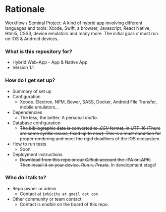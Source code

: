 # Rationale #

Workflow / Seminal Project: A kind of hybrid app involving different languages and tools: Xcode, Swift, a browser, Javascript, React Native, Html5, CSS3, device emulators and many more. The initial goal: *it* must run on IOS & Android devices.

### What is this repository for? ###

* Hybrid Web-App - App & Native App
* Version 1.1


### How do I get set up? ###

* Summary of set up
* Configuration
     - Xcode. Electron, NPM, Bower, SASS, Docker, Android File Transfer, mobile emulators...
* Dependencies
     - The less, the better. A personal _motto_.
* Database configuration
     - ~~The bibliographic data is converted to _.CSV_ format, in UTF-16 (There are some cyrillic issues, fixed up to now). This is a must condition for proper rendering and meet the rigid deadlines of the IOS ecosystem~~.
* How to run tests
     - Soon 
* Deployment instructions
     - ~~Download from this repo or our _Github_ account the .IPA or .APK. Then install it on your device. Run it. _Presto_.~~ In development stage!


### Who do I talk to? ###

* Repo owner or admin
     - Contact at `imhicihu at gmail dot com`
* Other community or team contact
     - Contact is _enable_ on the board of this repo. 
